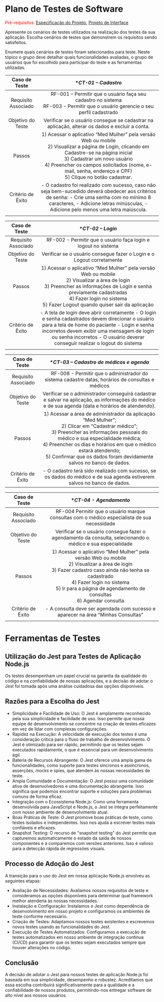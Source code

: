 # Plano de Testes de Software

<span style="color:red">Pré-requisitos: <a href="2-Especificação do Projeto.md"> Especificação do Projeto</a></span>, <a href="3-Projeto de Interface.md"> Projeto de Interface</a>

Apresente os cenários de testes utilizados na realização dos testes da sua aplicação. Escolha cenários de testes que demonstrem os requisitos sendo satisfeitos.

Enumere quais cenários de testes foram selecionados para teste. Neste tópico o grupo deve detalhar quais funcionalidades avaliadas, o grupo de usuários que foi escolhido para participar do teste e as ferramentas utilizadas.

| **Caso de Teste** 	| **CT-01 – Cadastro* 	|
|:---:	|:---:	|
|	Requisito Associado 	| RF-001 – Permitir que o usuário faça seu cadastro no sistema </br> RF-003 - Permitir que o usuário gerencie o seu perfil cadastrado | 
| Objetivo do Teste 	| Verificar se o usuário consegue se cadastrar na aplicação, alterar os dados e excluir a conta. |
| Passos 	| 1) Acessar o aplicativo “Med Mulher” pela versão Web ou mobile </br> 2) Visualizar a página de Login, clicando em Cadastre-se na página inicial </br> 3) Cadastrar um novo usuário </br> 4) Preencher os campos solicitados (nome, e-mail, senha, endereço e CPF) </br> 5) Clique no botão cadastrar. |
|Critério de Êxito | - O cadastro foi realizado com sucesso, caso não seja bem-sucedido deverá obedecer aos critérios de senha: - Crie uma senha com no mínimo 8 caracteres, - Adicione letras minúsculas, -Adicione pelo menos uma letra maiúscula. |
|  	|  	|

| **Caso de Teste** 	| **CT-02 – Login* 	|
|:---:	|:---:	|
|	Requisito Associado 	| RF-002 -	Permitir que o usuário faça login e logout no sistema | 
| Objetivo do Teste 	| Verificar se o usuário consegue fazer o Login e o Logout corretamente |
| Passos 	| 1) Acessar o aplicativo “Med Mulher” pela versão Web ou mobile </br> 2) Visualizar a área de login </br> 3) Preencher as informações de Login e senha previamente cadastradas </br> 4) Fazer login no sistema </br> 5) Fazer Logout quando quiser sair da aplicação |
|Critério de Êxito | - A tela de login deve abrir corretamente - O login e senha cadastrados devem direcionar o usuário para a tela de home do paciante - Login e senha incorretos devem exibir uma mensagem de login ou senha incorretos - O usuário deverar conseguir realizar o logout do sistema |
|  	|  	|

| **Caso de Teste** 	| **CT-03 – Cadastro de médicos e agenda* 	|
|:---:	|:---:	|
|	Requisito Associado 	| RF-008	- Permitir que o administrador do sistema cadastre datas, horários de consultas e médicos | 
| Objetivo do Teste 	| Verificar se o administrador conseguirá cadastrar e salvar na aplicação, as informações do médico e de sua agenda (data e horários de atendendo).  |
| Passos 	| 1) Acessar a área de administrador da aplicação “Med Mulher”; </br> 2) Clicar em "Cadastrar médico"; </br> 3) Preencher as informações pessoais do médico e sua especialidade médica; </br> 4) Preencher os dias e horários em que o médico estará atendendo; </br> 5) Confirmar que os dados foram devidamente salvos no banco de dados. |
|Critério de Êxito | - O cadastro terá sido realizado com sucesso, se os dados do médico e de sua agenda estiverem salvos no banco de dados. |

| **Caso de Teste** 	| **CT-04 - Agendamento* 	|
|:---:	|:---:	|
|	Requisito Associado 	| RF-004	Permitir que o usuário marque consultas com o médico especialista de sua necessidade | 
| Objetivo do Teste 	| Verificar se o usuário consegue fazer o agendamento da consulta, selecionando o médico e sua especialidade |
| Passos 	| 1) Acessar o aplicativo “Med Mulher” pela versão Web ou mobile </br> 2) Visualizar a área de login </br> 3) Fazer cadastro caso ainda não tenha se cadastrado </br> 4) Fazer login no sistema </br> 5) Ir para a página de agendamento de consultas </br> 6) Agendar consulta |
|Critério de Êxito | - A consulta deve ser agendada com sucesso e aparecer na área "Minhas Consultas" |
|  	|  	|


# Ferramentas de Testes

## Utilização do Jest para Testes de Aplicação Node.js
Os testes desempenham um papel crucial na garantia da qualidade do código e na confiabilidade de nossas aplicações, e a decisão de adotar o Jest foi tomada após uma análise cuidadosa das opções disponíveis.

## Razões para a Escolha do Jest
- Simplicidade e Facilidade de Uso: O Jest é amplamente reconhecido pela sua simplicidade e facilidade de uso. Isso permite que nossa equipe de desenvolvimento se concentre na criação de testes eficazes em vez de lidar com complexas configurações.
- Rapidez na Execução: A velocidade de execução dos testes é uma consideração crítica para o fluxo de trabalho de desenvolvimento. O Jest é otimizado para ser rápido, permitindo que os testes sejam executados rapidamente, o que é essencial para um desenvolvimento ágil.
- Bateria de Recursos Abrangente: O Jest oferece uma ampla gama de funcionalidades, como suporte para testes síncronos e assíncronos, asserções, mocks e spies, que atendem às nossas necessidades de teste.
- Ampla Comunidade e Documentação: O Jest possui uma comunidade ativa de desenvolvedores e uma documentação abrangente. Isso significa que podemos encontrar suporte e soluções para problemas comuns de forma eficaz.
- Integração com o Ecossistema Node.js: Como uma ferramenta desenvolvida para JavaScript e Node.js, o Jest se integra perfeitamente com nosso ambiente de desenvolvimento atual.
- Boas Práticas de Teste: O Jest promove boas práticas de teste, como testes isolados e independentes. Isso nos ajuda a escrever testes mais confiáveis e eficazes.
- Snapshot Testing: O recurso de "snapshot testing" do Jest permite que capturemos automaticamente o estado da saída de nossos componentes e a comparemos com versões anteriores. Isso é valioso para a detecção rápida de regressões visuais.

## Processo de Adoção do Jest
A transição para o uso do Jest em nossa aplicação Node.js envolveu as seguintes etapas:
- Avaliação de Necessidades: Avaliamos nossos requisitos de teste e consideramos as opções disponíveis para determinar qual framework melhor atenderia às nossas necessidades.
- Instalação e Configuração: Instalamos o Jest como dependência de desenvolvimento em nosso projeto e configuramos os ambientes de teste conforme necessário.
- Criação de Testes: Adaptamos nossos testes existentes e escrevemos novos testes usando as funcionalidades do Jest.
- Execução de Testes Automatizados: Configuramos a execução de testes automatizados em nosso ambiente de integração contínua (CI/CD) para garantir que os testes sejam executados sempre que houver alterações no código.

## Conclusão
A decisão de adotar o Jest para nossos testes de aplicação Node.js foi baseada em sua simplicidade, desempenho e robustez. Acreditamos que essa escolha contribuirá significativamente para a qualidade e a confiabilidade de nossos produtos, permitindo-nos entregar software de alto nível aos nossos usuários.
